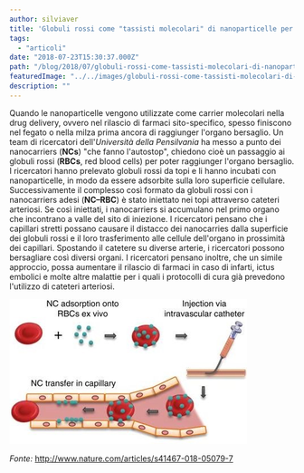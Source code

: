 ```yaml
---
author: silviaver
title: 'Globuli rossi come "tassisti molecolari" di nanoparticelle per la drug delivery in organi bersaglio'
tags:
  - "articoli"
date: "2018-07-23T15:30:37.000Z"
path: "/blog/2018/07/globuli-rossi-come-tassisti-molecolari-di-nanoparticelle-per-la-drug-delivery-in-organi-bersaglio/"
featuredImage: "../../images/globuli-rossi-come-tassisti-molecolari-di-nanoparticelle-per-la-drug-delivery-in-organi-bersaglio.md/cattura.jpg"
description: ""
---
```


Quando le nanoparticelle vengono utilizzate come carrier molecolari nella drug delivery, ovvero nel rilascio di farmaci sito-specifico, spesso finiscono nel fegato o nella milza prima ancora di raggiunger l'organo bersaglio. Un team di ricercatori dell'_Università della Pensilvania_ ha messo a punto dei nanocarriers (**NCs**) "che fanno l'autostop", chiedono cioè un passaggio ai globuli rossi (**RBCs**, red blood cells) per poter raggiunger l'organo bersaglio. I ricercatori hanno prelevato globuli rossi da topi e li hanno incubati con nanoparticelle, in modo da essere adsorbite sulla loro superficie cellulare. Successivamente il complesso così formato da globuli rossi con i nanocarriers adesi (**NC–RBC**) è stato iniettato nei topi attraverso cateteri arteriosi. Se così iniettati, i nanocarriers si accumulano nel primo organo che incontrano a valle del sito di iniezione. I ricercatori pensano che i capillari stretti possano causare il distacco dei nanocarries dalla superficie dei globuli rossi e il loro trasferimento alle cellule dell'organo in prossimità dei capillari. Spostando il catetere su diverse arterie, i ricercatori possono bersagliare così diversi organi. I ricercatori pensano inoltre, che un simile approccio, possa aumentare il rilascio di farmaci in caso di infarti, ictus embolici e molte altre malattie per i quali i protocolli di cura già prevedono l'utilizzo di cateteri arteriosi.

![Cattura.JPG](../../images/globuli-rossi-come-tassisti-molecolari-di-nanoparticelle-per-la-drug-delivery-in-organi-bersaglio.md/cattura.jpg)

_Fonte:_ http://www.nature.com/articles/s41467-018-05079-7
